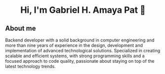 <div align="center">
<h1 align="center">Hi, I'm Gabriel H. Amaya Pat 👋</h1>
</div>

## About me

Backend developer with a solid background in computer engineering and more than nine years of experience in the design, development and implementation of advanced technological solutions. Specialized in creating scalable and efficient systems, with strong programming skills and a focused approach to code quality, passionate about staying on top of the latest technology trends.
<br>
